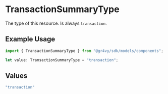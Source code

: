 # TransactionSummaryType

The type of this resource. Is always `transaction`.

## Example Usage

```typescript
import { TransactionSummaryType } from "@gr4vy/sdk/models/components";

let value: TransactionSummaryType = "transaction";
```

## Values

```typescript
"transaction"
```